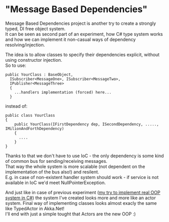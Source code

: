 # "Message Based Dependencies"
Message Based Dependencies project is another try to create a strongly typed, DI free object system.  
It can be seen as second part of an experiment, how C# type system works and how we can implement it non-casual ways of dependency resolving/injection.
  
The idea is to allow classes to specify their dependencies explicit, without using constructor injection.  
So to use:  
```
public YourClass : BaseObject,   
  ISubscriber<MessageOne>, ISubscriber<MessageTwo>,  
  IPublisher<MessageThree> 
  {   
    ...handlers implementation (forced) here...  
  }  
```
instead of:  
```
public class YourClass   
{  
    public YourClass(IFirstDependency dep, ISecondDependency, ....., IMilionAndForthDependency)  
    {  
      ....  
    }  
}
```

Thanks to that we don't have to use IoC - the only dependency is some kind of common bus for sending/receiving messages.  
That way the whole system is more scalable (not dependent on the implementation of the bus also!) and resilent.  
E.g. in case of non-existent handler system should work - if service is not available in IoC we'd meet NullPointerException.

And just like in case of previous experiment ([my try to implement real OOP system in C#](https://github.com/lemmit/RealOOP)) 
the system I've created looks more and more like an actor system. 
Final way of implementing classes looks almost exacly the same like TypedActor in Akka.Net!  
I'll end with just a simple tought that Actors are the new OOP :)
